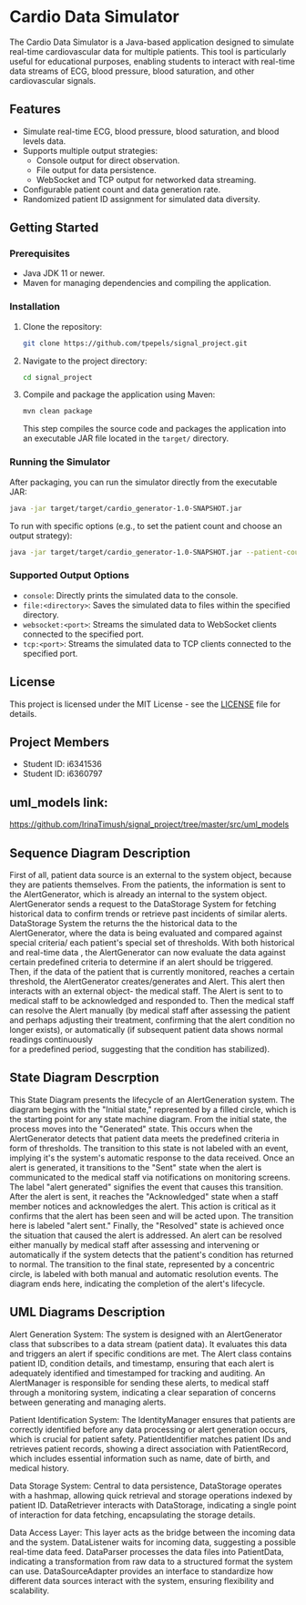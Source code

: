 # Cardio Data Simulator

The Cardio Data Simulator is a Java-based application designed to simulate real-time cardiovascular data for multiple patients. This tool is particularly useful for educational purposes, enabling students to interact with real-time data streams of ECG, blood pressure, blood saturation, and other cardiovascular signals.

## Features

- Simulate real-time ECG, blood pressure, blood saturation, and blood levels data.
- Supports multiple output strategies:
  - Console output for direct observation.
  - File output for data persistence.
  - WebSocket and TCP output for networked data streaming.
- Configurable patient count and data generation rate.
- Randomized patient ID assignment for simulated data diversity.

## Getting Started

### Prerequisites

- Java JDK 11 or newer.
- Maven for managing dependencies and compiling the application.

### Installation

1. Clone the repository:

   ```sh
   git clone https://github.com/tpepels/signal_project.git
   ```

2. Navigate to the project directory:

   ```sh
   cd signal_project
   ```

3. Compile and package the application using Maven:
   ```sh
   mvn clean package
   ```
   This step compiles the source code and packages the application into an executable JAR file located in the `target/` directory.

### Running the Simulator

After packaging, you can run the simulator directly from the executable JAR:

```sh
java -jar target/target/cardio_generator-1.0-SNAPSHOT.jar
```

To run with specific options (e.g., to set the patient count and choose an output strategy):

```sh
java -jar target/target/cardio_generator-1.0-SNAPSHOT.jar --patient-count 100 --output file:./output
```

### Supported Output Options

- `console`: Directly prints the simulated data to the console.
- `file:<directory>`: Saves the simulated data to files within the specified directory.
- `websocket:<port>`: Streams the simulated data to WebSocket clients connected to the specified port.
- `tcp:<port>`: Streams the simulated data to TCP clients connected to the specified port.

## License

This project is licensed under the MIT License - see the [LICENSE](LICENSE) file for details.
## Project Members
- Student ID: i6341536
- Student ID: i6360797


## uml_models link:
https://github.com/IrinaTimush/signal_project/tree/master/src/uml_models

## Sequence Diagram Description
First of all, patient data source is an external to the system object, because they are
patients themselves. From the patients, the information is sent to the AlertGenerator,
which is already an internal to the system object. AlertGenerator sends a request to the 
DataStorage System for fetching historical data to confirm trends or retrieve past
incidents of similar alerts. DataStorage System the returns the the historical data 
to the AlertGenerator, where the data is being evaluated and compared against special
criteria/ each patient's special set of thresholds.  With both historical and real-time 
data , the AlertGenerator can now evaluate the data against certain predefined criteria 
to determine if an alert should be triggered. Then, if the data of the patient that is
currently monitored, reaches a certain threshold, the AlertGenerator creates/generates 
and Alert. This alert then interacts with an external object- the medical staff. The Alert
is sent to to medical staff to be acknowledged and responded to. Then the medical staff 
can resolve the Alert  manually (by medical staff after assessing the patient and perhaps
adjusting their treatment, confirming that the alert condition no longer exists), or
automatically (if subsequent patient data shows normal readings continuously  
for a predefined period, suggesting that the condition has stabilized). 

## State Diagram Descrption
This State Diagram presents the lifecycle of an AlertGeneration system. The diagram
begins with the "Initial state," represented by a filled circle, which is the starting
point for any state machine diagram. From the initial state, the process moves into the 
"Generated" state. This occurs when the AlertGenerator detects that patient data meets 
the predefined criteria in form of thresholds. The transition to this state is not labeled
with an event, implying it's the system's automatic response to the data received. Once
an alert is generated, it transitions to the "Sent" state when the alert is communicated
to the medical staff via notifications on monitoring screens. The label "alert generated"
signifies the event that causes this transition. After the alert is sent, it reaches the 
"Acknowledged" state when a staff member notices and acknowledges the alert. This action 
is critical as it confirms that the alert has been seen and will be acted upon. The
transition here is labeled "alert sent." Finally, the "Resolved" state is achieved once
the situation that caused the alert is addressed. An alert can be resolved either 
manually by medical staff after assessing and intervening or automatically if the system
detects that the patient's condition has returned to normal. The transition to the final
state, represented by a concentric circle, is labeled with both manual and automatic 
resolution events. The diagram ends here, indicating the completion of the alert's
lifecycle.

## UML Diagrams Description
Alert Generation System: The system is designed with an AlertGenerator class that
subscribes to a data stream (patient data). It evaluates this data and triggers an
alert if specific conditions are met. The Alert class contains patient ID, condition
details, and timestamp, ensuring that each alert is adequately identified and timestamped
for tracking and auditing. An AlertManager is responsible for sending these alerts, to 
medical staff through a monitoring system, indicating a clear separation of concerns
between generating and managing alerts.

Patient Identification System: The IdentityManager ensures that patients are correctly
identified before any data processing or alert generation occurs, which is crucial for 
patient safety. PatientIdentifier matches patient IDs and retrieves patient records,
showing a direct association with PatientRecord, which includes essential information 
such as name, date of birth, and medical history.

Data Storage System: Central to data persistence, DataStorage operates with a hashmap, 
allowing quick retrieval and storage operations indexed by patient ID. DataRetriever
interacts with DataStorage, indicating a single point of interaction for data fetching,
encapsulating the storage details.

Data Access Layer: This layer acts as the bridge between the incoming data and the 
system. DataListener waits for incoming data, suggesting a possible real-time data feed.
DataParser processes the data files into PatientData, indicating a transformation from 
raw data to a structured format the system can use.
DataSourceAdapter provides an interface to standardize how different data sources 
interact with the system, ensuring flexibility and scalability.
